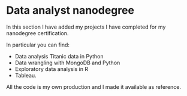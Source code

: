 # Data analyst nanodegree

In this section I have added my projects I have completed for my nanodegree certification.

In particular you can find:
- Data analysis Titanic data in Python
- Data wrangling with MongoDB and Python
- Exploratory data analysis in R
- Tableau.

All the code is my own production and I made it available as reference. 